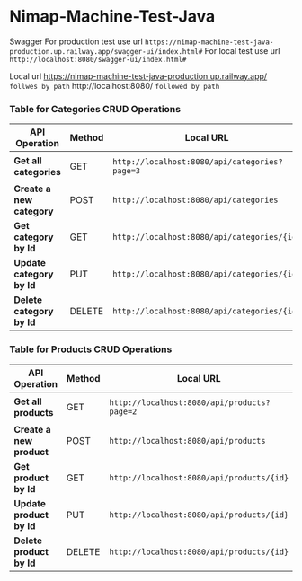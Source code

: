 # Nimap-Machine-Test-Java

Swagger
For production test use url `https://nimap-machine-test-java-production.up.railway.app/swagger-ui/index.html#`
For local test use url `http://localhost:8080/swagger-ui/index.html#`

Local url
https://nimap-machine-test-java-production.up.railway.app/ `follwes by path`
http://localhost:8080/ `followed by path`


### Table for Categories CRUD Operations

| API Operation                         | Method | Local URL                                           | Production URL                                                                 | Swagger Local URL                                        | Swagger Production URL                                                  |
|---------------------------------------|--------|----------------------------------------------------|--------------------------------------------------------------------------------|---------------------------------------------------------|-------------------------------------------------------------------------|
| **Get all categories**                | GET    | `http://localhost:8080/api/categories?page=3`       | `https://nimap-machine-test-java-production.up.railway.app/api/categories?page=3` | `http://localhost:8080/swagger-ui.html#/Category/getAllCategories`     | `https://nimap-machine-test-java-production.up.railway.app/swagger-ui.html#/Category/getAllCategories`    |
| **Create a new category**             | POST   | `http://localhost:8080/api/categories`              | `https://nimap-machine-test-java-production.up.railway.app/api/categories`        | `http://localhost:8080/swagger-ui.html#/Category/createCategory`      | `https://nimap-machine-test-java-production.up.railway.app/swagger-ui.html#/Category/createCategory`       |
| **Get category by Id**                | GET    | `http://localhost:8080/api/categories/{id}`         | `https://nimap-machine-test-java-production.up.railway.app/api/categories/{id}`   | `http://localhost:8080/swagger-ui.html#/Category/getCategoryById`     | `https://nimap-machine-test-java-production.up.railway.app/swagger-ui.html#/Category/getCategoryById`      |
| **Update category by Id**             | PUT    | `http://localhost:8080/api/categories/{id}`         | `https://nimap-machine-test-java-production.up.railway.app/api/categories/{id}`   | `http://localhost:8080/swagger-ui.html#/Category/updateCategory`      | `https://nimap-machine-test-java-production.up.railway.app/swagger-ui.html#/Category/updateCategory`       |
| **Delete category by Id**             | DELETE | `http://localhost:8080/api/categories/{id}`         | `https://nimap-machine-test-java-production.up.railway.app/api/categories/{id}`   | `http://localhost:8080/swagger-ui.html#/Category/deleteCategory`      | `https://nimap-machine-test-java-production.up.railway.app/swagger-ui.html#/Category/deleteCategory`       |

### Table for Products CRUD Operations

| API Operation                         | Method | Local URL                                           | Production URL                                                                 | Swagger Local URL                                        | Swagger Production URL                                                  |
|---------------------------------------|--------|----------------------------------------------------|--------------------------------------------------------------------------------|---------------------------------------------------------|-------------------------------------------------------------------------|
| **Get all products**                  | GET    | `http://localhost:8080/api/products?page=2`         | `https://nimap-machine-test-java-production.up.railway.app/api/products?page=2`   | `http://localhost:8080/swagger-ui.html#/Product/getAllProducts`        | `https://nimap-machine-test-java-production.up.railway.app/swagger-ui.html#/Product/getAllProducts`          |
| **Create a new product**              | POST   | `http://localhost:8080/api/products`               | `https://nimap-machine-test-java-production.up.railway.app/api/products`          | `http://localhost:8080/swagger-ui.html#/Product/createProduct`         | `https://nimap-machine-test-java-production.up.railway.app/swagger-ui.html#/Product/createProduct`           |
| **Get product by Id**                 | GET    | `http://localhost:8080/api/products/{id}`          | `https://nimap-machine-test-java-production.up.railway.app/api/products/{id}`     | `http://localhost:8080/swagger-ui.html#/Product/getProductById`        | `https://nimap-machine-test-java-production.up.railway.app/swagger-ui.html#/Product/getProductById`          |
| **Update product by Id**              | PUT    | `http://localhost:8080/api/products/{id}`          | `https://nimap-machine-test-java-production.up.railway.app/api/products/{id}`     | `http://localhost:8080/swagger-ui.html#/Product/updateProduct`         | `https://nimap-machine-test-java-production.up.railway.app/swagger-ui.html#/Product/updateProduct`           |
| **Delete product by Id**              | DELETE | `http://localhost:8080/api/products/{id}`          | `https://nimap-machine-test-java-production.up.railway.app/api/products/{id}`     | `http://localhost:8080/swagger-ui.html#/Product/deleteProduct`         | `https://nimap-machine-test-java-production.up.railway.app/swagger-ui.html#/Product/deleteProduct`           |

